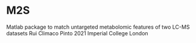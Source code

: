 # M2S
Matlab package to match untargeted metabolomic features of two LC-MS datasets 
Rui Climaco Pinto 2021
Imperial College London
